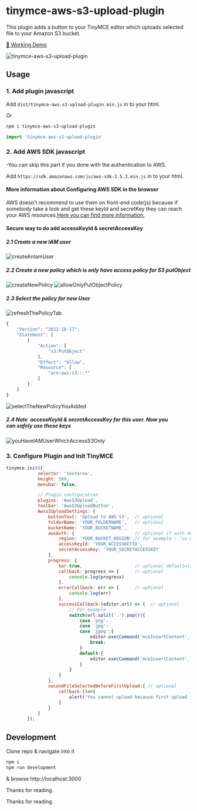 # tinymce-aws-s3-upload-plugin

This plugin adds a button to your TinyMCE editor which uploads selected file to your Amazon S3 bucket.

[🦄 Working Demo](http://ogpoyraz.com/tinymce-aws-s3-upload-plugin)

![tinymce-aws-s3-upload-plugin](http://ogpoyraz.com/tinymce-amazon-s3-upload-plugin/tinymce-amazon-s3-upload-demo.gif)

## Usage

### 1. Add plugin javascript 
Add ```dist/tinymce-aws-s3-upload-plugin.min.js``` in to your html.
 
Or
 
```bash
npm i tinymce-aws-s3-upload-plugin
```
```javascript
import 'tinymce-aws-s3-upload-plugin'
```

### 2. Add AWS SDK javascript 
-You can skip this part if you done with the authentication to AWS.

Add ```https://sdk.amazonaws.com/js/aws-sdk-2.5.3.min.js``` in to your html.

#### More information about Configuring AWS SDK in the browser
AWS doesn’t recommend to use them on front-end code(js) because if somebody take a look and get these keyId and secretKey they can reach your AWS resources.[Here you can find more information.](http://docs.aws.amazon.com/AWSJavaScriptSDK/guide/browser-configuring.html)

#### Secure way to do add accessKeyId & secretAccessKey 

##### 2.1 Create a new IAM user

![createAnIamUser](http://ogpoyraz.com/tinymce-amazon-s3-upload-plugin/createAnIamUser.png)

##### 2.2 Create a new policy which is only have access policy for S3 putObject

![createNewPolicy](http://ogpoyraz.com/tinymce-amazon-s3-upload-plugin/createNewPolicy.png)
![allowOnlyPutObjectPolicy](http://ogpoyraz.com/tinymce-amazon-s3-upload-plugin/allowOnlyPutObjectPolicy.png)

##### 2.3 Select the policy for new User

![refreshThePolicyTab](http://ogpoyraz.com/tinymce-amazon-s3-upload-plugin/refreshThePolicyTab.png)

```javascript
{
    "Version": "2012-10-17",
    "Statement": [
        {
            "Action": [
                "s3:PutObject"
            ],
            "Effect": "Allow",
            "Resource": [
                "arn:aws:s3:::*"
            ]
        }
    ]
}

```
![selectTheNewPolicyYouAdded](http://ogpoyraz.com/tinymce-amazon-s3-upload-plugin/selectTheNewPolicyYouAdded.png)



##### 2.4 Note  accessKeyId & secretAccessKey for this user. Now you can safely use these keys

![youHaveIAMUserWhichAccessS3Only](http://ogpoyraz.com/tinymce-amazon-s3-upload-plugin/youHaveIAMUserWhichAccessS3Only.png)


 
### 3. Configure Plugin and Init TinyMCE
```javascript
tinymce.init({
            selector: 'textarea',
            height: 500,
            menubar: false,

            // Plugin configuration
            plugins: 'AwsS3Upload',
            toolbar: 'AwsS3UploadButton',
            Awss3UploadSettings: {
                buttonText: 'Upload to AWS S3',  // optional
                folderName: 'YOUR_FOLDERNAME',   // optional
                bucketName: 'YOUR_BUCKETNAME',
                awsAuth: {                       // optional if auth done in html before
                    region: 'YOUR_BUCKET_REGION',// for example : 'us-east-1'
                    accessKeyId: 'YOUR_ACCESSKEYID',
                    secretAccessKey: 'YOUR_SECRETACCESSKEY'
                },
                progress: {
                    bar:true,                    // optional default=true
                    callback: progress => {      // optional
                        console.log(progress)
                    },
                    errorCallback: err => {      // optional
                        console.log(err)
                    },
                    successCallback:(editor,url) => {  // optional
                        // For example
                        switch(url.split('.').pop()){
                            case 'png':
                            case 'jpg':
                            case 'jpeg':{
                                editor.execCommand('mceInsertContent', false, `<img src="${url}" style="display: block;margin: 0 auto;text-align: center; max-width:100%;" />`);
                                break;
                            }
                            default:{
                                editor.execCommand('mceInsertContent', false, `<a href="${url}">${url}</a>`);
                            }
                        }
                    }
                },
                secondFileSelectedBeforeFirstUpload:{ // optional
                    callback:()=>{
                        alert('You cannot upload because first upload is progressing');
                    }
                }
            }
        });
```
## Development

Clone repo & navigate into it

```bash
npm i
npm run development
```

& browse http://localhost:3000

Thanks for reading.

Thanks for reading.


